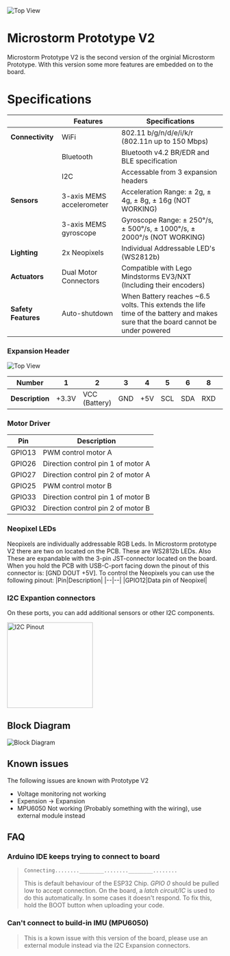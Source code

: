 ![Top View](https://github.com/MicroStorm-Official/Resources/blob/main/images/Logo%202.0.png?raw=true)



# Microstorm Prototype V2

Microstorm Prototype V2 is the second version of the orginial Microstorm Prototype. With this version some more features are embedded on to the board.


# Specifications


| | Features| Specifications
|--|--|--|
|**Connectivity**| WiFi| 802.11 b/g/n/d/e/i/k/r (802.11n up to 150 Mbps)
||Bluetooth|Bluetooth v4.2 BR/EDR and BLE specification
||I2C|Accessable from 3 expansion headers
|**Sensors**|3-axis MEMS accelerometer|Acceleration Range: ± 2g, ± 4g, ± 8g, ± 16g (NOT WORKING)
||3-axis MEMS gyroscope|Gyroscope Range: ± 250°/s, ± 500°/s, ± 1000°/s, ± 2000°/s (NOT WORKING)
|**Lighting**|2x Neopixels|Individual Addressable LED's (WS2812b)
|**Actuators**|Dual Motor Connectors|Compatible with Lego Mindstorms EV3/NXT (Including their encoders)
|**Safety Features**| Auto-shutdown | When Battery reaches ~6.5 volts. This extends the life time of the battery and makes sure that the board cannot be under powered

### Expansion Header
![Top View](https://github.com/MicroStorm-Official/Resources/blob/main/images/Pinout.png?raw=true)

| Number | 1 | 2 | 3 | 4 | 5 | 6 | 8 | 9 | 10 | 11 | 12 | 13 | 14 | 15 | 16
|--|--|--|--|--|--|--|--|--|--|--|--|--|--|--|--|
| **Description** | +3.3V | VCC (Battery) | GND | +5V | SCL | SDA | RXD | TXD | TXD2 | RXD2 | GPIO14 | GPIO5 | GPIO18 | GPIO15 | GPIO23 | GPIO19 |

### Motor Driver
|Pin|Description|
|--|--|
|GPIO13|PWM control motor A|
|GPIO26|Direction control pin 1 of motor A|
|GPIO27|Direction control pin 2 of motor A|
|GPIO25|PWM control motor B|
|GPIO33|Direction control pin 1 of motor B|
|GPIO32|Direction control pin 2 of motor B|

### Neopixel LEDs
Neopixels are individually addressable RGB Leds. In Microstorm prototype V2 there are two on located on the PCB. These are WS2812b LEDs. Also These are expandable with the 3-pin JST-connector located on the board. When you hold the PCB with USB-C-port facing down the pinout of this connector is: [GND DOUT +5V]. To control the Neopixels you can use the following pinout:
|Pin|Description|
|--|--|
|GPIO12|Data pin of Neopixel|

### I2C Expantion connectors
On these ports, you can add additional sensors or other I2C components.

<img src="https://github.com/MicroStorm-Official/Resources/blob/main/images/I2C%20Pinout.png?raw=true" alt="I2C Pinout" width="200"/>

## Block Diagram



![Block Diagram](https://github.com/MicroStorm-Official/Resources/blob/main/images/Block%20Diagram.png?raw=true)

## Known issues
The following issues are known with Prototype V2

 - Voltage monitoring not working
 - Expension -> Expansion
 - MPU6050 Not working (Probably something with the wiring), use external module instead

## FAQ
### Arduino IDE keeps trying to connect to board
> `Connecting........________........________........`
>
> This is default behaviour of the ESP32 Chip. *GPIO 0* should be pulled low to accept connection. On the board, a *latch circuit/IC* is used to do this automatically. In some cases it doesn't respond. To fix this, hold the BOOT button when uploading your code.

### Can't connect to build-in IMU (MPU6050)

> This is a kown issue with this version of the board, please use an external module instead via the I2C Expansion connectors.
